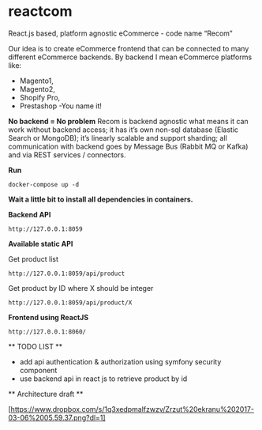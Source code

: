 # reactcom

React.js based, platform agnostic eCommerce - code name “Recom”

Our idea is to create eCommerce frontend that can be connected to many different eCommerce backends. By backend I mean eCommerce platforms like:
- Magento1,
- Magento2, 
- Shopify Pro,
- Prestashop
 -You name it!

**No backend = No problem**
Recom is backend agnostic what means it can work without backend access; it has it’s own non-sql database (Elastic Search or MongoDB); it’s linearly scalable and support sharding; all communication with backend goes by Message Bus (Rabbit MQ or Kafka) and via REST services / connectors.


**Run**
```
docker-compose up -d
```

**Wait a little bit to install all dependencies in containers.**

**Backend API**

```
http://127.0.0.1:8059
```

**Available static API**

Get product list
```
http://127.0.0.1:8059/api/product
```

Get product by ID where X should be integer
```
http://127.0.0.1:8059/api/product/X
```

**Frontend using ReactJS**
```
http://127.0.0.1:8060/
```

** TODO LIST **
* add api authentication & authorization using symfony security component
* use backend api in react js to retrieve product by id

** Architecture draft **

[https://www.dropbox.com/s/1q3xedpmalfzwzv/Zrzut%20ekranu%202017-03-06%2005.59.37.png?dl=1]

